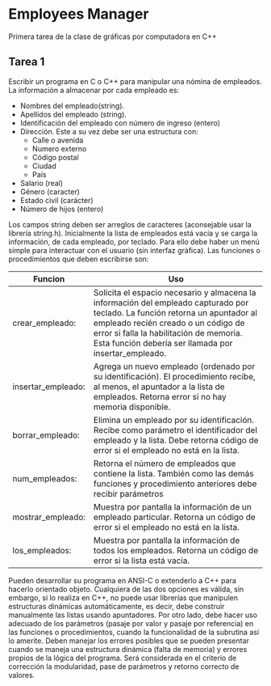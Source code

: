 # Employees Manager

Primera tarea de la clase de gráficas por computadora en C++

## Tarea 1

Escribir un programa en C o C++ para manipular una nómina de empleados. La información a almacenar por cada empleado es:

- Nombres del empleado(string).
- Apellidos del empleado (string).
- Identificación del empleado con número de ingreso (entero)
- Dirección. Este a su vez debe ser una estructura con:
  - Calle o avenida
  - Numero externo
  - Código postal
  - Ciudad
  - País
- Salario (real)
- Género (caracter)
- Estado civil (carácter)
- Número de hijos (entero)

Los campos string deben ser arreglos de caracteres (aconsejable usar la librería string.h). Inicialmente la lista de empleados está vacía y se carga la información, de cada empleado, por teclado. Para ello debe haber un menú simple para interactuar con el usuario (sin interfaz gráfica). Las funciones o procedimientos que deben escribirse son:

| Funcion | Uso |
|---------|-----|
| crear_empleado: | Solicita el espacio necesario y almacena la información del empleado capturado por teclado. La función retorna un apuntador al empleado recién creado o un código de error si falla la habilitación de memoria. Esta función debería ser llamada por insertar_empleado. |
|insertar_empleado: | Agrega un nuevo empleado (ordenado por su identificación). El procedimiento recibe, al menos, el apuntador a la lista de empleados. Retorna error si no hay memoria disponible. |
| borrar_empleado: | Elimina un empleado por su identificación. Recibe como parámetro el identificador del empleado y la lista. Debe retorna código de error si el empleado no está en la lista. |
| num_empleados: | Retorna el número de empleados que contiene la lista. También como las demás funciones y procedimiento anteriores debe recibir parámetros |
| mostrar_empleado: | Muestra por pantalla la información de un empleado particular. Retorna un código de error si el empleado no está en la lista. |
| los_empleados: | Muestra por pantalla la información de todos los empleados. Retorna un código de error si la lista está vacía. |


Pueden desarrollar su programa en ANSI-C o extenderlo a C++ para hacerlo orientado objeto. Cualquiera de las dos opciones es válida, sin embargo, si lo realiza en C++, no puede usar librerías que manipulen estructuras dinámicas automáticamente, es decir, debe construir manualmente las listas usando apuntadores. Por otro lado, debe hacer uso adecuado de los parámetros (pasaje por valor y pasaje por referencia) en las funciones o procedimientos, cuando la funcionalidad de la subrutina así lo amerite. Deben manejar los errores posibles que se pueden presentar cuando se maneja una estructura dinámica (falta de memoria) y errores propios de la lógica del programa. Será considerada en el criterio de corrección la modularidad, pase de parámetros y retorno correcto de valores.
